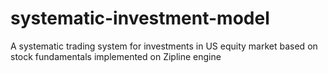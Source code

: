 # systematic-investment-model
A systematic trading system for investments in US equity market based on stock fundamentals implemented on Zipline engine
